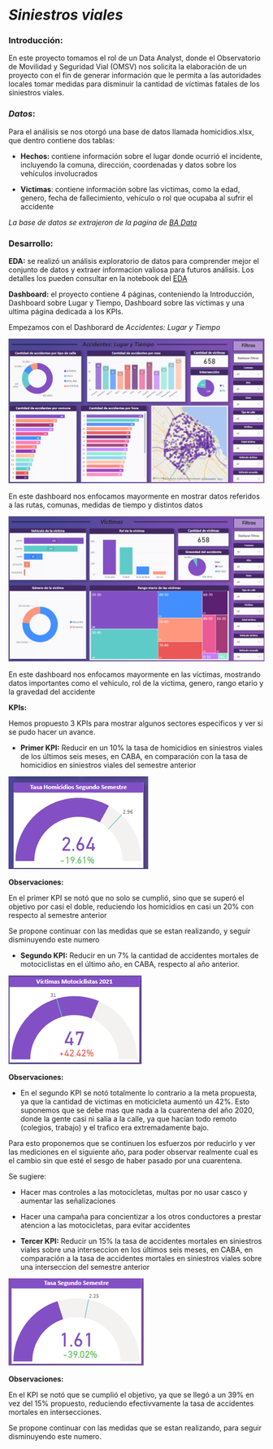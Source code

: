 # *Siniestros viales*

### **Introducción**:

En este proyecto tomamos el rol de un Data Analyst, donde el Observatorio de Movilidad y Seguridad Vial (OMSV) nos solicita la elaboración de un proyecto con el fin de generar información que le permita a las autoridades locales tomar medidas para disminuir la cantidad de víctimas fatales de los siniestros viales.

### *Datos*:
Para el análisis se nos otorgó una base de datos llamada homicidios.xlsx, que dentro contiene dos tablas:
* **Hechos:** contiene información sobre el lugar donde ocurrió el incidente, incluyendo la comuna, dirección, coordenadas y datos sobre los vehículos involucrados

* **Victimas**: contiene información sobre las victimas, como la edad, genero, fecha de fallecimiento, vehículo o rol que ocupaba al sufrir el accidente

*La base de datos se extrajeron de la pagina de [BA Data](https://data.buenosaires.gob.ar/dataset/)*

### Desarrollo:

**EDA:** se realizó un análisis exploratorio de datos para comprender mejor el conjunto de datos y extraer informacion valiosa para futuros análisis. Los detalles los pueden consultar en la notebook del [EDA](content/notebooks/EDA.ipynb)

**Dashboard:** el proyecto contiene 4 páginas, conteniendo la Introducción, Dashboard sobre Lugar y Tiempo, Dashboard sobre las víctimas y una ultima página dedicada a los KPIs.

Empezamos con el Dashborard de *Accidentes: Lugar y Tiempo*

![alt text](<content/images/Dashboard 1.png>)

En este dashboard nos enfocamos mayormente en mostrar datos referidos a las rutas, comunas, medidas de tiempo y distintos datos

![alt text](<content/images/Dashboard 2 Victimas.PNG>)

En este dashboard nos enfocamos mayormente en las víctimas, mostrando datos importantes como el vehiculo, rol de la victima, genero, rango etario y la gravedad del accidente



**KPIs:**

Hemos propuesto 3 KPIs para mostrar algunos sectores especificos y ver si se pudo hacer un avance.


* **Primer KPI:** Reducir en un 10% la tasa de homicidios en siniestros viales de los últimos seis meses, en CABA, en comparación con la tasa de homicidios en siniestros viales del semestre anterior

![alt text](content/images/kpi1.PNG)

**Observaciones:**

En el primer KPI se notó que no solo se cumplió, sino que se superó el objetivo por casi el doble, reduciendo los homicidios en casi un 20% con respecto al semestre anterior

Se propone continuar con las medidas que se estan realizando, y seguir disminuyendo este numero

* **Segundo KPI:** Reducir en un 7% la cantidad de accidentes mortales de motociclistas en el último año, en CABA, respecto al año anterior.

![alt text](<content/images/KPI 2.PNG>)

**Observaciones:**

* En el segundo KPI se notó totalmente lo contrario a la meta propuesta, ya que la cantidad de victimas en moticicleta aumentó un 42%. Esto suponemos que se debe mas que nada a la cuarentena del año 2020, donde la gente casi ni salía a la calle, ya que hacían todo remoto (colegios, trabajo) y el trafico era extremadamente bajo.

Para esto proponemos que se continuen los esfuerzos por reducirlo y ver las mediciones en el siguiente año, para poder observar realmente cual es el cambio sin que esté el sesgo de haber pasado por una cuarentena.

Se sugiere: 
- Hacer mas controles a las motocicletas, multas por no usar casco y aumentar las señalizaciones

- Hacer una campaña para concientizar a los otros conductores a prestar atencion a las motocicletas, para evitar accidentes

* **Tercer KPI:** Reducir un 15% la tasa de accidentes mortales en siniestros viales sobre una interseccion en los últimos seis meses, en CABA, en comparación a la tasa de accidentes mortales en siniestros viales sobre una interseccion del semestre anterior

![alt text](<content/images/KPI 3.PNG>)

**Observaciones:**

En el KPI se notó que se cumplió el objetivo, ya que se llegó a un 39% en vez del 15% propuesto, reduciendo efectivvamente la tasa de accidentes mortales en intersecciones.

Se propone continuar con las medidas que se estan realizando, para seguir disminuyendo este numero.



